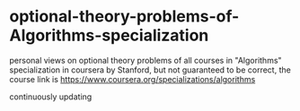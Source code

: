 # optional-theory-problems-of-Algorithms-specialization
personal views on optional theory problems of all courses in "Algorithms" specialization in coursera by Stanford, but not guaranteed to be correct, the course link is https://www.coursera.org/specializations/algorithms

continuously updating

